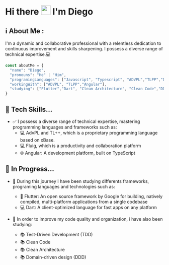 <h1>Hi there <img src="https://media.giphy.com/media/hvRJCLFzcasrR4ia7z/giphy.gif" width="30px"/> I'm Diego</h1>

<h2> ℹ️ About Me : </h2>

I'm a dynamic and collaborative professional with a relentless dedication to continuous improvement and skills sharpening. I possess a diverse range of technical expertise.💻

```typescript
const aboutMe = {
  "name": "Diego",
  "pronouns": "He" | "Him",
  "programingLanguages": ["Javascript", "Typescript", "ADVPL","TLPP","DART"],
  "workingWith": ["ADVPL", "TLPP","Angular"],
  "studying": ["Flutter","Dart", "Clean Architecture", "Clean Code","DDD","TDD"]
}
```

<h2> 🚀 Tech Skills... </h2>

- ✅ I possess a diverse range of technical expertise, mastering programming languages and frameworks such as:
  - 💻 AdvPL and TL++, which is a proprietary programming language based on xBase.
  - 💻 Fluig, which is a productivity and collaboration platform
  - 🌐 Angular: A development platform, built on TypeScript

<h2> 🚧 In Progress... </h2>

- 🧠 During this journey I have been studying differents frameworks, programing languages and technologies such as:
  - 📱 Flutter: An open source framework by Google for building, natively compiled, multi-platform applications from a single codebase
  - 💻 Dart: A client-optimized language for fast apps on any platform

- 🤯 In order to improve my code quality and organization, i have also been studying: 
  - 📚 Test-Driven Development (TDD) 
  - 📚 Clean Code 
  - 📚 Clean Architecture 
  - 📚 Domain-driven design (DDD)
